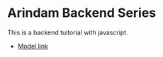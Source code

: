 # Arindam Backend Series

This is a backend tuitorial with javascript.
- [Model link](https://app.eraser.io/workspace/YtPqZ1VogxGy1jzIDkzj)
